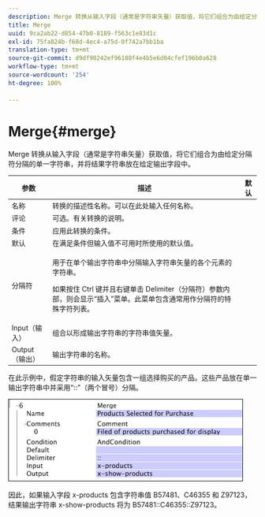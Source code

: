 ```yaml
---
description: Merge 转换从输入字段（通常是字符串矢量）获取值，将它们组合为由给定分隔符分隔的单一字符串，并将结果字符串放在给定输出字段中。
title: Merge
uuid: 9ca2ab22-d854-47b0-8189-f563c1e83d1c
exl-id: 75fa824b-f68d-4ec4-a75d-0f742a7bb1ba
translation-type: tm+mt
source-git-commit: d9df90242ef96188f4e4b5e6d04cfef196b0a628
workflow-type: tm+mt
source-wordcount: '254'
ht-degree: 100%

---
```


# Merge{#merge}

Merge 转换从输入字段（通常是字符串矢量）获取值，将它们组合为由给定分隔符分隔的单一字符串，并将结果字符串放在给定输出字段中。

<table id="table_2458E008C9A14B31A774E6819D07E9BE"> 
 <thead> 
  <tr> 
   <th colname="col1" class="entry"> 参数 </th> 
   <th colname="col2" class="entry"> 描述 </th> 
   <th colname="col3" class="entry"> 默认 </th> 
  </tr> 
 </thead>
 <tbody> 
  <tr> 
   <td colname="col1"> 名称 </td> 
   <td colname="col2"> 转换的描述性名称。可以在此处输入任何名称。 </td> 
   <td colname="col3"></td> 
  </tr> 
  <tr> 
   <td colname="col1"> 评论 </td> 
   <td colname="col2"> 可选。有关转换的说明。 </td> 
   <td colname="col3"></td> 
  </tr> 
  <tr> 
   <td colname="col1"> 条件 </td> 
   <td colname="col2"> 应用此转换的条件。 </td> 
   <td colname="col3"></td> 
  </tr> 
  <tr> 
   <td colname="col1"> 默认 </td> 
   <td colname="col2"> 在满足条件但输入值不可用时所使用的默认值。 </td> 
   <td colname="col3"></td> 
  </tr> 
  <tr> 
   <td colname="col1"> 分隔符 </td> 
   <td colname="col2"> <p>用于在单个输出字符串中分隔输入字符串矢量的各个元素的字符串。 </p> <p> 如果按住 Ctrl 键并且右键单击 Delimiter（分隔符）参数内部，则会显示“<span class="wintitle">插入</span>”菜单。此菜单包含通常用作分隔符的特殊字符列表。 </p> </td> 
   <td colname="col3"></td> 
  </tr> 
  <tr> 
   <td colname="col1"> Input（输入） </td> 
   <td colname="col2"> 组合以形成输出字符串的字符串值矢量。 </td> 
   <td colname="col3"></td> 
  </tr> 
  <tr> 
   <td colname="col1"> Output（输出） </td> 
   <td colname="col2"> 输出字符串的名称。 </td> 
   <td colname="col3"></td> 
  </tr> 
 </tbody> 
</table>

在此示例中，假定字符串的输入矢量包含一组选择购买的产品。这些产品放在单一输出字符串中并采用“::”（两个冒号）分隔。

![](assets/cfg_TransformationType_Merge.png)

因此，如果输入字段 x-products 包含字符串值 B57481、C46355 和 Z97123，结果输出字符串 x-show-products 将为 B57481::C46355::Z97123。
